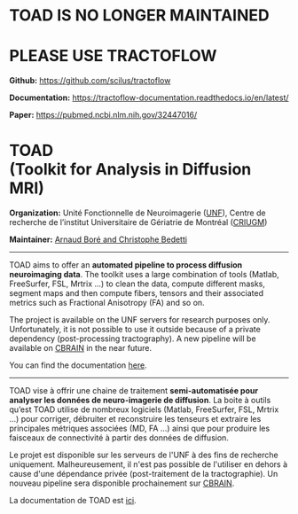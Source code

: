 # TOAD IS NO LONGER MAINTAINED 
# PLEASE USE TRACTOFLOW

**Github:** https://github.com/scilus/tractoflow

**Documentation:** https://tractoflow-documentation.readthedocs.io/en/latest/

**Paper:** https://pubmed.ncbi.nlm.nih.gov/32447016/

# TOAD <br/> (Toolkit for Analysis in Diffusion MRI)

**Organization:** Unité Fonctionnelle de Neuroimagerie ([UNF](http://www.unf-montreal.ca)), Centre de recherche de l’institut Universitaire de Gériatrie de Montréal ([CRIUGM](http://criugm.qc.ca/))

**Maintainer:** [Arnaud Boré and Christophe Bedetti](mailto:toadunf.criugm@gmail.com)

---

TOAD aims to offer an **automated pipeline to process diffusion neuroimaging data**.
The toolkit uses a large combination of tools (Matlab, FreeSurfer, FSL, Mrtrix ...) to clean the data, compute different masks, segment maps and then compute fibers, tensors and their associated metrics such as Fractional Anisotropy (FA) and so on.

The project is available on the UNF servers for research purposes only. Unfortunately, it is not possible to use it outside because of a private dependency (post-processing tractography). A new pipeline will be available on [CBRAIN](https://portal.cbrain.mcgill.ca/) in the near future.

You can find the documentation [here](http://www.unf-montreal.ca/toad).

---

TOAD vise à offrir une chaine de traitement **semi-automatisée pour analyser les données de neuro-imagerie de diffusion**. 
La boite à outils qu’est TOAD utilise de nombreux logiciels  (Matlab, FreeSurfer, FSL, Mrtrix ...) pour corriger, débruiter et reconstruire les tenseurs et extraire les principales métriques associées (MD, FA ...) ainsi que pour produire les faisceaux de connectivité à partir des données de diffusion.

Le projet est disponible sur les serveurs de l'UNF à des fins de recherche uniquement. Malheureusement, il n'est pas possible de l'utiliser en dehors à cause d'une dépendance privée (post-traitement de la tractographie). Un nouveau pipeline sera disponible prochainement sur [CBRAIN](https://portal.cbrain.mcgill.ca/).

La documentation de TOAD est [ici](http://www.unf-montreal.ca/toad).
